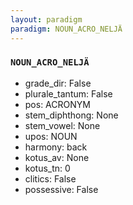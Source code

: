 ```yaml
---
layout: paradigm
paradigm: NOUN_ACRO_NELJÄ
---
```

### ` NOUN_ACRO_NELJÄ `


* grade_dir: False
* plurale_tantum: False
* pos: ACRONYM
* stem_diphthong: None
* stem_vowel: None
* upos: NOUN
* harmony: back
* kotus_av: None
* kotus_tn: 0
* clitics: False
* possessive: False
